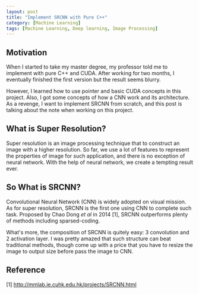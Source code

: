 ```yaml
---
layout: post
title: "Implement SRCNN with Pure C++"
category: [Machine Learning]
tags: [Machine Learning, Deep learning, Image Processing]
---
```


## Motivation
When I started to take my master degree, my professor told me to implement
with pure C++ and CUDA. After working for two months, I eventually finished
the first version but the result seems blurry.

However, I learned how to use pointer and basic CUDA concepts in this project.
Also, I got some concepts of how a CNN work and its architecture. As a revenge, 
I want to implement SRCNN from scratch, and this post is talking
about the note when working on this project.

## What is Super Resolution?
Super resolution is an image processing technique that to construct an image with
a higher resolution. So far, we use a lot of features to represent the properties
of image for such application, and there is no exception of neural network. With
the help of neural network, we create a tempting result ever.

## So What is SRCNN? 
Convolutional Neural Network (CNN) is widely adopted on visual mission. As for 
super resolution, SRCNN is the first one using CNN to complete such task. Proposed
by Chao Dong *et al* in 2014 [1], SRCNN outperforms plenty of methods including
sparsed-coding.

What's more, the composition of SRCNN is quitely easy: 3 convolution and 2 activation
layer. I was pretty amazed that such structure can beat traditional methods, though
come up with a price that you have to resize the image to output size before pass
the image to CNN.

## Reference
[1] http://mmlab.ie.cuhk.edu.hk/projects/SRCNN.html
